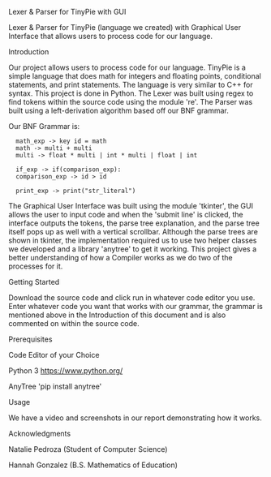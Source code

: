 Lexer & Parser for TinyPie with GUI

Lexer & Parser for TinyPie (language we created) with Graphical User Interface that allows users to process code for our language.

Introduction

Our project allows users to process code for our language. TinyPie is a simple language that does math for integers and floating points, conditional statements, and print statements.  The language is very similar to C++ for syntax. This project is done in Python. The Lexer was built using regex to find tokens within the source code using the module 're'. The Parser was built using a left-derivation algorithm based off our BNF grammar.

Our BNF Grammar is:

      math_exp -> key id = math
      math -> multi + multi
      multi -> float * multi | int * multi | float | int
      
      if_exp -> if(comparison_exp):
      comparison_exp -> id > id
      
      print_exp -> print("str_literal")
      
The Graphical User Interface was built using the module 'tkinter', the GUI allows the user to input code and when the 'submit line' is clicked, the interface outputs the tokens, the parse tree explanation, and the parse tree itself pops up as well with a vertical scrollbar. Although the parse trees are shown in tkinter, the implementation required us to use two helper classes we developed and a library 'anytree' to get it working. This project gives a better understanding of how a Compiler works as we do two of the processes for it.

Getting Started


Download the source code and click run in whatever code editor you use. Enter whatever code you want that works with our grammar, the grammar is mentioned above in the Introduction of this document and is also commented on within the source code.

Prerequisites

Code Editor of your Choice

Python 3 
            https://www.python.org/

AnyTree 
            'pip install anytree'

Usage

We have a video and screenshots in our report demonstrating how it works.

Acknowledgments

Natalie Pedroza (Student of Computer Science)

Hannah Gonzalez (B.S. Mathematics of Education)
